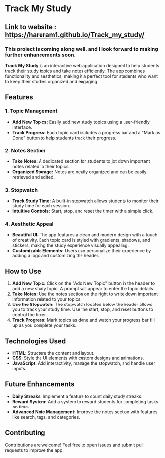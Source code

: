 # Track My Study

## Link to website : https://hareram1.github.io/Track_my_study/

### This project is coming along well, and I look forward to making further enhancements soon.

**Track My Study** is an interactive web application designed to help students track their study topics and take notes efficiently. The app combines functionality and aesthetics, making it a perfect tool for students who want to keep their studies organized and engaging.

## Features

### 1. **Topic Management**
- **Add New Topics:** Easily add new study topics using a user-friendly interface.
- **Track Progress:** Each topic card includes a progress bar and a "Mark as Done" button to help students track their progress.

### 2. **Notes Section**
- **Take Notes:** A dedicated section for students to jot down important notes related to their topics.
- **Organized Storage:** Notes are neatly organized and can be easily retrieved and edited.

### 3. **Stopwatch**
- **Track Study Time:** A built-in stopwatch allows students to monitor their study time for each session.
- **Intuitive Controls:** Start, stop, and reset the timer with a simple click.

### 4. **Aesthetic Appeal**
- **Beautiful UI:** The app features a clean and modern design with a touch of creativity. Each topic card is styled with gradients, shadows, and stickers, making the study experience visually appealing.
- **Customizable Elements:** Users can personalize their experience by adding a logo and customizing the header.

## How to Use

1. **Add New Topic:** Click on the "Add New Topic" button in the header to add a new study topic. A prompt will appear to enter the topic details.
2. **Take Notes:** Use the notes section on the right to write down important information related to your topics.
3. **Use the Stopwatch:** The stopwatch located below the header allows you to track your study time. Use the start, stop, and reset buttons to control the timer.
4. **Track Progress:** Mark topics as done and watch your progress bar fill up as you complete your tasks.

## Technologies Used

- **HTML**: Structure the content and layout.
- **CSS**: Style the UI elements with custom designs and animations.
- **JavaScript**: Add interactivity, manage the stopwatch, and handle user inputs.

## Future Enhancements

- **Daily Streaks:** Implement a feature to count daily study streaks.
- **Reward System:** Add a system to reward students for completing tasks on time.
- **Advanced Note Management:** Improve the notes section with features like search, tags, and categories.

## Contributing

Contributions are welcome! Feel free to open issues and submit pull requests to improve the app.

